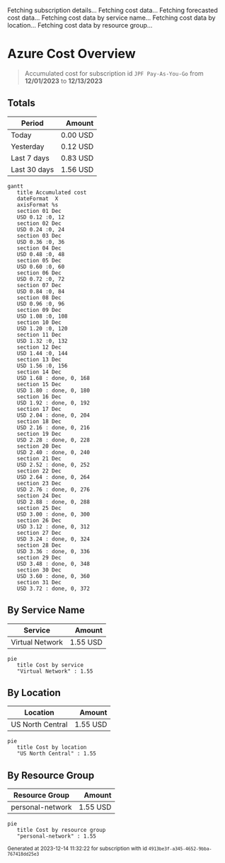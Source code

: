 Fetching subscription details...
Fetching cost data...
Fetching forecasted cost data...
Fetching cost data by service name...
Fetching cost data by location...
Fetching cost data by resource group...
# Azure Cost Overview

> Accumulated cost for subscription id `JPF Pay-As-You-Go` from **12/01/2023** to **12/13/2023**

## Totals

|Period|Amount|
|---|---:|
|Today|0.00 USD|
|Yesterday|0.12 USD|
|Last 7 days|0.83 USD|
|Last 30 days|1.56 USD|

```mermaid
gantt
   title Accumulated cost
   dateFormat  X
   axisFormat %s
   section 01 Dec
   USD 0.12 :0, 12
   section 02 Dec
   USD 0.24 :0, 24
   section 03 Dec
   USD 0.36 :0, 36
   section 04 Dec
   USD 0.48 :0, 48
   section 05 Dec
   USD 0.60 :0, 60
   section 06 Dec
   USD 0.72 :0, 72
   section 07 Dec
   USD 0.84 :0, 84
   section 08 Dec
   USD 0.96 :0, 96
   section 09 Dec
   USD 1.08 :0, 108
   section 10 Dec
   USD 1.20 :0, 120
   section 11 Dec
   USD 1.32 :0, 132
   section 12 Dec
   USD 1.44 :0, 144
   section 13 Dec
   USD 1.56 :0, 156
   section 14 Dec
   USD 1.68 : done, 0, 168
   section 15 Dec
   USD 1.80 : done, 0, 180
   section 16 Dec
   USD 1.92 : done, 0, 192
   section 17 Dec
   USD 2.04 : done, 0, 204
   section 18 Dec
   USD 2.16 : done, 0, 216
   section 19 Dec
   USD 2.28 : done, 0, 228
   section 20 Dec
   USD 2.40 : done, 0, 240
   section 21 Dec
   USD 2.52 : done, 0, 252
   section 22 Dec
   USD 2.64 : done, 0, 264
   section 23 Dec
   USD 2.76 : done, 0, 276
   section 24 Dec
   USD 2.88 : done, 0, 288
   section 25 Dec
   USD 3.00 : done, 0, 300
   section 26 Dec
   USD 3.12 : done, 0, 312
   section 27 Dec
   USD 3.24 : done, 0, 324
   section 28 Dec
   USD 3.36 : done, 0, 336
   section 29 Dec
   USD 3.48 : done, 0, 348
   section 30 Dec
   USD 3.60 : done, 0, 360
   section 31 Dec
   USD 3.72 : done, 0, 372
```

## By Service Name

|Service|Amount|
|---|---:|
|Virtual Network|1.55 USD|

```mermaid
pie
   title Cost by service
   "Virtual Network" : 1.55
```

## By Location

|Location|Amount|
|---|---:|
|US North Central|1.55 USD|

```mermaid
pie
   title Cost by location
   "US North Central" : 1.55
```

## By Resource Group

|Resource Group|Amount|
|---|---:|
|personal-network|1.55 USD|

```mermaid
pie
   title Cost by resource group
   "personal-network" : 1.55
```

<sup>Generated at 2023-12-14 11:32:22 for subscription with id `4913be3f-a345-4652-9bba-767418dd25e3`</sup>
